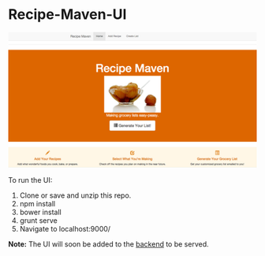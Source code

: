 # Recipe-Maven-UI

![Landing Page](https://raw.githubusercontent.com/LCBecker/Recipe-Maven-UI/master/app/images/LandingPage.png)

To run the UI:

1. Clone or save and unzip this repo.
2. npm install
3. bower install
4. grunt serve
5. Navigate to localhost:9000/

__Note:__ The UI will soon be added to the [backend](https://github.com/LCBecker/Recipe-Maven) to be served.
